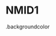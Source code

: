 # NMID1

<html>
<head>
  <title>Lebersfeld NMID Page</title>
  <meta name="viewport" content="width=device-wiidth, initial-scale=1"/>
<body>

  .backgroundcolor
  
